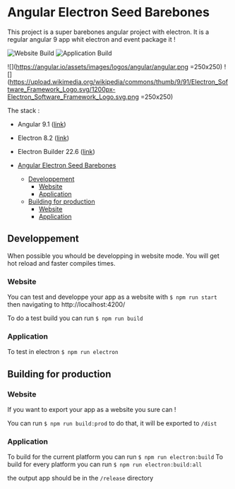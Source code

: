 # Angular Electron Seed Barebones

This project is a super barebones angular project with electron. It is a regular angular 9 app whit electron and event package it !

![Website Build](https://github.com/Mrgove10/angular-electron-minimal/workflows/Website%20Build/badge.svg)
![Application Build](https://github.com/Mrgove10/angular-electron-minimal/workflows/Application%20Build/badge.svg)

![](https://angular.io/assets/images/logos/angular/angular.png =250x250) ![](https://upload.wikimedia.org/wikipedia/commons/thumb/9/91/Electron_Software_Framework_Logo.svg/1200px-Electron_Software_Framework_Logo.svg.png =250x250)

The stack :

- Angular 9.1 ([link](https://angular.io/))
- Electron 8.2 ([link](https://www.electronjs.org/))
- Electron Builder 22.6 ([link](https://www.electron.build/))

- [Angular Electron Seed Barebones](#angular-electron-seed-barebones)
  - [Developpement](#developpement)
    - [Website](#website)
    - [Application](#application)
  - [Building for production](#building-for-production)
    - [Website](#website-1)
    - [Application](#application-1)

## Developpement

When possible you whould be developping in website mode. You will get hot reload and faster compiles times.

### Website

You can test and developpe your app as a website with ```$ npm run start``` then navigating to http://localhost:4200/

To do a test build you can run ```$ npm run build```

### Application

To test in electron ```$ npm run electron```

## Building for production

### Website

If you want to export your app as a website you sure can !

You can run ```$ npm run build:prod``` to do that, it will be exported to `/dist`

### Application

To build for the current platform you can run ```$ npm run electron:build```
To build for every platform you can run ```$ npm run electron:build:all```

the output app should be in the `/release` directory

